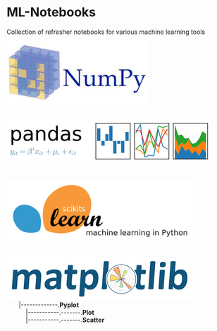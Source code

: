 # ML-Notebooks
Collection of refresher notebooks for various machine learning tools

[![Image Alt Text](images/NumPy.png)](numpy)  
<br><br>
[![Image Alt Text](images/Pandas.png)](pandas)  
<br><br> 
[![Image Alt Text](images/scikit-learn.png)](scikit-learn)  
<br><br> 
[![Image Alt Text](images/Matplotlib.png)](matplotlib)  
&nbsp;&nbsp;&nbsp;&nbsp;&nbsp;&nbsp;&nbsp;|-------------.<b>Pyplot</b>  
&nbsp;&nbsp;&nbsp;&nbsp;&nbsp;&nbsp;&nbsp;&nbsp;&nbsp;&nbsp;&nbsp;|-----------.-------.<b>Plot</b>  
&nbsp;&nbsp;&nbsp;&nbsp;&nbsp;&nbsp;&nbsp;&nbsp;&nbsp;&nbsp;&nbsp;|-----------.-------.<b>Scatter</b>  
